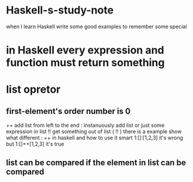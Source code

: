 # Haskell-s-study-note
when I learn Haskell write some good examples to remember  some special 


# in Haskell every expression and function must return something

# list opretor
## first-element's order number is 0
++ add list from left to the end
: instanuously add list or just some expression in list
!! get something out of list (<list> !! <order number>)
there is a example show what different : ++ in haskell and how to use it smart
1:[]:[1,2,3] it's wrong but 1:[]++[1,2,3] it's true
## list can be compared if the element in list can be compared

